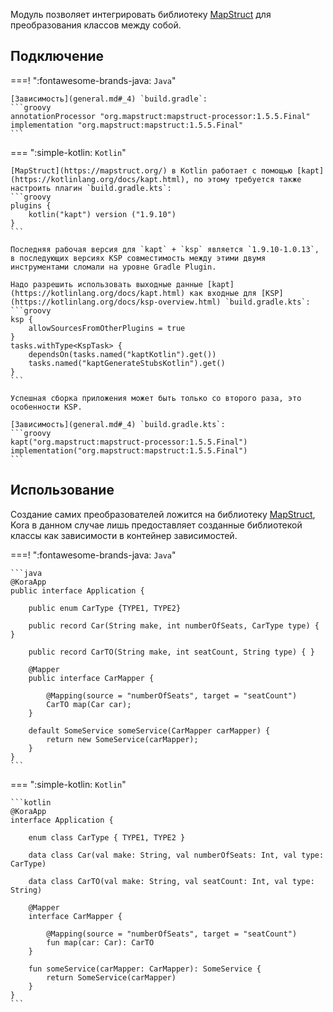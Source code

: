 Модуль позволяет интегрировать библиотеку [MapStruct](https://mapstruct.org/) для преобразования классов между собой.

## Подключение

===! ":fontawesome-brands-java: `Java`"

    [Зависимость](general.md#_4) `build.gradle`:
    ```groovy
    annotationProcessor "org.mapstruct:mapstruct-processor:1.5.5.Final"
    implementation "org.mapstruct:mapstruct:1.5.5.Final"
    ```
    
=== ":simple-kotlin: `Kotlin`"

    [MapStruct](https://mapstruct.org/) в Kotlin работает с помощью [kapt](https://kotlinlang.org/docs/kapt.html), по этому требуется также настроить плагин `build.gradle.kts`:
    ```groovy
    plugins {
        kotlin("kapt") version ("1.9.10")
    }
    ```

    Последняя рабочая версия для `kapt` + `ksp` является `1.9.10-1.0.13`, в последующих версиях KSP совместимость между этими двумя инструментами сломали на уровне Gradle Plugin.

    Надо разрешить использовать выходные данные [kapt](https://kotlinlang.org/docs/kapt.html) как входные для [KSP](https://kotlinlang.org/docs/ksp-overview.html) `build.gradle.kts`:
    ```groovy
    ksp {
        allowSourcesFromOtherPlugins = true
    }
    tasks.withType<KspTask> {
        dependsOn(tasks.named("kaptKotlin").get())
        tasks.named("kaptGenerateStubsKotlin").get()
    }
    ```

    Успешная сборка приложения может быть только со второго раза, это особенности KSP.

    [Зависимость](general.md#_4) `build.gradle.kts`:
    ```groovy
    kapt("org.mapstruct:mapstruct-processor:1.5.5.Final")
    implementation("org.mapstruct:mapstruct:1.5.5.Final")
    ```

## Использование

Создание самих преобразователей ложится на библиотеку [MapStruct](https://mapstruct.org/),
Kora в данном случае лишь предоставляет созданные библиотекой классы как зависимости в контейнер зависимостей.

===! ":fontawesome-brands-java: `Java`"

    ```java
    @KoraApp
    public interface Application {

        public enum CarType {TYPE1, TYPE2}

        public record Car(String make, int numberOfSeats, CarType type) { }

        public record CarTO(String make, int seatCount, String type) { }

        @Mapper
        public interface CarMapper {

            @Mapping(source = "numberOfSeats", target = "seatCount")
            CarTO map(Car car);
        }
        
        default SomeService someService(CarMapper carMapper) {
            return new SomeService(carMapper);
        }
    }
    ```

=== ":simple-kotlin: `Kotlin`"

    ```kotlin
    @KoraApp
    interface Application {

        enum class CarType { TYPE1, TYPE2 }

        data class Car(val make: String, val numberOfSeats: Int, val type: CarType)

        data class CarTO(val make: String, val seatCount: Int, val type: String)

        @Mapper
        interface CarMapper {

            @Mapping(source = "numberOfSeats", target = "seatCount")
            fun map(car: Car): CarTO
        }

        fun someService(carMapper: CarMapper): SomeService {
            return SomeService(carMapper)
        }
    }
    ```

